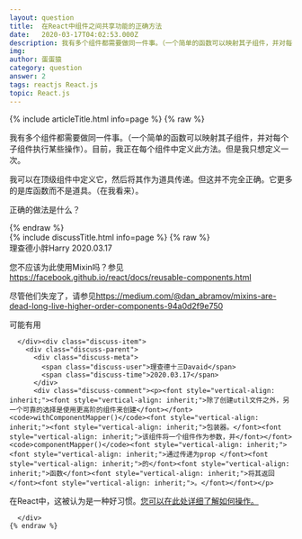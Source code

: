 ```yaml
---
layout: question
title:  在React中组件之间共享功能的正确方法
date:   2020-03-17T04:02:53.000Z
description: 我有多个组件都需要做同一件事。（一个简单的函数可以映射其子组件，并对每个子组件执行某些操作）。目前，我正在每个组件中定义此方法。但是我只想定义一次。我...
img: 
author: 蛋蛋猿
category: question
answer: 2
tags: reactjs React.js
topic: React.js
---
```

<div class="article-root">
  <div class="article">
    {% include articleTitle.html info=page %}
    {% raw %}
    <div class="article-content"><p><font style="vertical-align: inherit;"><font style="vertical-align: inherit;">我有多个组件都需要做同一件事。</font><font style="vertical-align: inherit;">（一个简单的函数可以映射其子组件，并对每个子组件执行某些操作）。</font><font style="vertical-align: inherit;">目前，我正在每个组件中定义此方法。</font><font style="vertical-align: inherit;">但是我只想定义一次。</font></font></p>

<p><font style="vertical-align: inherit;"><font style="vertical-align: inherit;">我可以在顶级组件中定义它，然后将其作为道具传递。</font><font style="vertical-align: inherit;">但这并不完全正确。</font><font style="vertical-align: inherit;">它更多的是库函数而不是道具。</font><font style="vertical-align: inherit;">（在我看来）。</font></font></p>

<p><font style="vertical-align: inherit;"><font style="vertical-align: inherit;">正确的做法是什么？</font></font></p></div>
    {% endraw %}
  </div>

  <div class="discuss-wrapper">
    {% include discussTitle.html info=page %}
    {% raw %}
    <div class="discuss-item">
        <div class="discuss-parent">
          <div class="discuss-meta">
            <span class="discuss-user">理查德小胖Harry</span>
            <span class="discuss-time">2020.03.17</span>
          </div>
          <div class="discuss-comment"><p><font style="vertical-align: inherit;"><font style="vertical-align: inherit;">您不应该为此使用Mixin吗？</font><font style="vertical-align: inherit;">参见</font></font><a href="https://facebook.github.io/react/docs/reusable-components.html" rel="nofollow"><font style="vertical-align: inherit;"><font style="vertical-align: inherit;">https://facebook.github.io/react/docs/reusable-components.html</font></font></a></p>

<p><font style="vertical-align: inherit;"><font style="vertical-align: inherit;">尽管他们失宠了，请参见</font></font><a href="https://medium.com/@dan_abramov/mixins-are-dead-long-live-higher-order-components-94a0d2f9e750" rel="nofollow"><font style="vertical-align: inherit;"><font style="vertical-align: inherit;">https://medium.com/@dan_abramov/mixins-are-dead-long-live-higher-order-components-94a0d2f9e750</font></font></a></p>

<p><font style="vertical-align: inherit;"><font style="vertical-align: inherit;">可能有用</font></font></p></div>
        </div>
        
      </div><div class="discuss-item">
        <div class="discuss-parent">
          <div class="discuss-meta">
            <span class="discuss-user">理查德十三Davaid</span>
            <span class="discuss-time">2020.03.17</span>
          </div>
          <div class="discuss-comment"><p><font style="vertical-align: inherit;"><font style="vertical-align: inherit;">除了创建util文件之外，另一个可靠的选择是使用更高阶的组件来创建</font></font><code>withComponentMapper()</code><font style="vertical-align: inherit;"><font style="vertical-align: inherit;">包装器。</font><font style="vertical-align: inherit;">该组件将一个组件作为参数，并</font></font><code>componentMapper()</code><font style="vertical-align: inherit;"><font style="vertical-align: inherit;">通过传递为prop </font><font style="vertical-align: inherit;">的</font><font style="vertical-align: inherit;">函数</font><font style="vertical-align: inherit;">将其返回</font><font style="vertical-align: inherit;">。</font></font></p>

<p><font style="vertical-align: inherit;"><font style="vertical-align: inherit;">在React中，这被认为是一种好习惯。</font></font><a href="https://hackernoon.com/react-reusable-component-state-805163dc355" rel="noreferrer"><font style="vertical-align: inherit;"><font style="vertical-align: inherit;">您可以在此处详细了解如何操作。</font></font></a></p></div>
        </div>
        
      </div>
    {% endraw %}
  </div>
<div>
